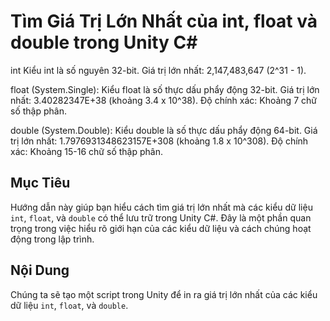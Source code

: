 # Tìm Giá Trị Lớn Nhất của int, float và double trong Unity C#
int
Kiểu int là số nguyên 32-bit.
Giá trị lớn nhất: 2,147,483,647 (2^31 - 1).

float (System.Single):
Kiểu float là số thực dấu phẩy động 32-bit.
Giá trị lớn nhất: 3.40282347E+38 (khoảng 3.4 x 10^38).
Độ chính xác: Khoảng 7 chữ số thập phân.

double (System.Double):
Kiểu double là số thực dấu phẩy động 64-bit.
Giá trị lớn nhất: 1.7976931348623157E+308 (khoảng 1.8 x 10^308).
Độ chính xác: Khoảng 15-16 chữ số thập phân.

## Mục Tiêu

Hướng dẫn này giúp bạn hiểu cách tìm giá trị lớn nhất mà các kiểu dữ liệu `int`, `float`, và `double` có thể lưu trữ trong Unity C#. Đây là một phần quan trọng trong việc hiểu rõ giới hạn của các kiểu dữ liệu và cách chúng hoạt động trong lập trình.

## Nội Dung

Chúng ta sẽ tạo một script trong Unity để in ra giá trị lớn nhất của các kiểu dữ liệu `int`, `float`, và `double`.
